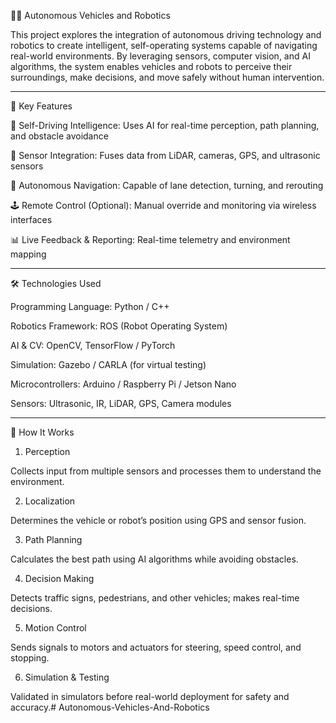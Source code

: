 🚗🤖 Autonomous Vehicles and Robotics

This project explores the integration of autonomous driving technology and robotics to create intelligent, self-operating systems capable of navigating real-world environments. By leveraging sensors, computer vision, and AI algorithms, the system enables vehicles and robots to perceive their surroundings, make decisions, and move safely without human intervention.


---

📌 Key Features

🧠 Self-Driving Intelligence: Uses AI for real-time perception, path planning, and obstacle avoidance

📡 Sensor Integration: Fuses data from LiDAR, cameras, GPS, and ultrasonic sensors

🔄 Autonomous Navigation: Capable of lane detection, turning, and rerouting

🕹️ Remote Control (Optional): Manual override and monitoring via wireless interfaces

📊 Live Feedback & Reporting: Real-time telemetry and environment mapping



---

🛠 Technologies Used

Programming Language: Python / C++

Robotics Framework: ROS (Robot Operating System)

AI & CV: OpenCV, TensorFlow / PyTorch

Simulation: Gazebo / CARLA (for virtual testing)

Microcontrollers: Arduino / Raspberry Pi / Jetson Nano

Sensors: Ultrasonic, IR, LiDAR, GPS, Camera modules



---

🧭 How It Works

1. Perception

Collects input from multiple sensors and processes them to understand the environment.



2. Localization

Determines the vehicle or robot’s position using GPS and sensor fusion.



3. Path Planning

Calculates the best path using AI algorithms while avoiding obstacles.



4. Decision Making

Detects traffic signs, pedestrians, and other vehicles; makes real-time decisions.



5. Motion Control

Sends signals to motors and actuators for steering, speed control, and stopping.



6. Simulation & Testing

Validated in simulators before real-world deployment for safety and accuracy.# Autonomous-Vehicles-And-Robotics
